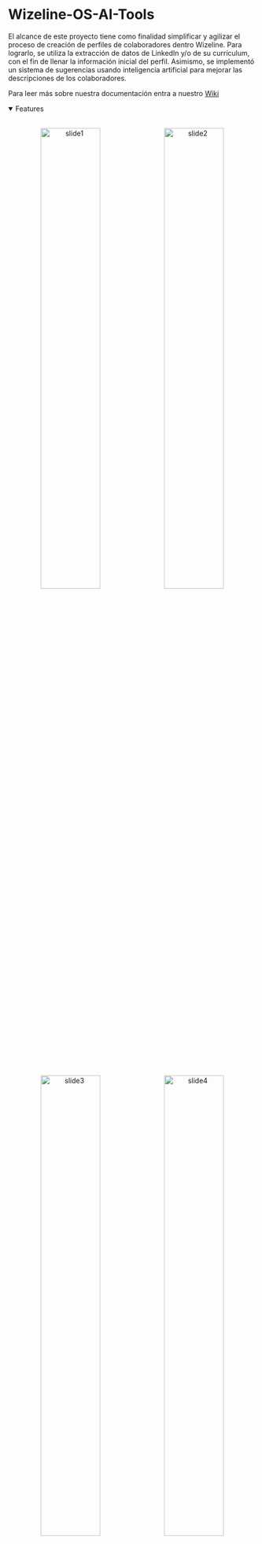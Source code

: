 # Wizeline-OS-AI-Tools
El alcance de este proyecto tiene como finalidad simplificar y agilizar el proceso de creación de perfiles de colaboradores dentro Wizeline. Para lograrlo, se utiliza la extracción de datos de LinkedIn y/o de su currículum, con el fin de llenar la información inicial del perfil. Asimismo, se implementó un sistema de sugerencias usando inteligencia artificial para mejorar las descripciones de los colaboradores.

Para leer más sobre nuestra documentación entra a nuestro [Wiki](https://github.com/wizelineacademy/itesm-socioformador-ene-feb-2023-equipo-3/wiki/Documentación-Planeación)

<details open>
<summary>
 Features
</summary> <br />

<p align="center">
<img width="49%" alt="slide1" src="https://github.com/wizelineacademy/itesm-socioformador-ene-feb-2023-equipo-3/assets/74677482/179a878a-4dc3-472e-8afe-d6eca4ef240f">

  <img width="49%" alt="slide2" src="https://github.com/wizelineacademy/itesm-socioformador-ene-feb-2023-equipo-3/assets/74677482/6a3807b4-4eb2-4bdd-92c9-1c2934e17e81">

</p>

<p align="center">
  <img width="49%" alt="slide3" src="https://github.com/wizelineacademy/itesm-socioformador-ene-feb-2023-equipo-3/assets/74677482/3f4328cb-e285-42db-84b8-9249596c63b1">

  <img width="49%" alt="slide4" src="https://github.com/wizelineacademy/itesm-socioformador-ene-feb-2023-equipo-3/assets/74677482/815abc6d-faa3-4887-b239-c324ba070784">

</p> 
    
</details>

## Stack
- Deployment [Lightsail](https://aws.amazon.com/lightsail/)
- Database Deployment [RDS](https://aws.amazon.com/es/rds/)
- Database [Postgres](https://postgresql.org)
- [GitHub Actions](https://github.com/features/actions) para CI
- NextAuth Authentication [Next.js](https://next-auth.js.org)
- ORM [Prisma](https://prisma.io)
- API [chat-GPT-3.5-Turbo](https://platform.openai.com/docs/introduction)
- API [LinkedIn Profile Scraper API](https://www.scrapingdog.com/linkedin-scraper-api)
- Python [PDF2Image](https://pypi.org/project/pdf2image/) [Pytesseract](https://pypi.org/project/pytesseract/)
- End-to-end testing [Cypress](https://cypress.io)
- Unit testing [Cypress](https://cypress.io)
- Code formatting [Prettier](https://prettier.io)
- Linting [ESLint](https://eslint.org)
- Static Types [TypeScript](https://typescriptlang.org)

## Requirements

1. Necesitas instalar postgres **14** en tu computadora

   - Para mac [Postgres.app](https://postgresapp.com/downloads.html) 

     ```
     sudo mkdir -p /etc/paths.d &&
     echo /Applications/Postgres.app/Contents/Versions/latest/bin | sudo tee /etc/paths.d/postgresapp
     ```

     o utilizando Homebrew:

     ```
     brew install postgresql
     ```

   - Para windows [Sitio Oficial Postgres](https://www.postgresql.org/download/windows/)

2. De igual forma necesitarás el proyecto del repositorio [CV-Reader](https://github.com/cristina-hdzp/cv_reader)

## Development

### Base de Datos
1. Abre el SQL Shell (en windows) o si estas en mac:
 ```
 psql postgres
 ```
2. Crea la BD:
 ```
 CREATE DATABASE wizeline;
 ```

### Environment Variables
1. En root, crea un archivo `.env` siguiendo esta estructura (también puedes checar el `.env.example`:
```
# ------------------------
# DATABASE
# ------------------------
DATABASE_URL= "postgresql://[username]:[password]@localhost:5432/[database]?schema=public"

# ------------------------
# NextAuth.js Configuration
# ------------------------
NEXTAUTH_URL=""

# ------------------------
# OAuth Providers
# ------------------------
GOOGLE_CLIENT_ID=""
GOOGLE_CLIENT_SECRET=""

# ------------------------
# OPEN AI
# ------------------------
OPENAI_API_KEY=""

# ------------------------
# CYPRESS
# ------------------------
NODE_ENV=""

# ------------------------
# JWT
# ------------------------
NEXTAUTH_SECRET=""
```
2. Pregunta por los valores de `.env` a los colabs.

## Setup de la aplicación

```sh
  nvm use v18.14.2
  npm install —global yarn
  yarn
  ```
  
### Setup de Base de Datos
- Inicializar base de datos:

  ```sh
  yarn prisma:generate
  yarn db:push
  ```
- Seeds a la base de datos:

 ```sh
  yarn db:seed
  ```

- Iniciar servidor dev:

  ```sh
  yarn dev
  ```
## Ambientes de Trabajo

### Dev
Se configuró todo en un entorno local, la branch de este ambiente es `main`.

### Pruebas
Se creó una instancia en AWS Lightsail para el entorno de pruebas, la cual tiene configurada las dependencias necesarias para ejecutar la aplicación (para ver más a detalle entra a la sección de [Deploy to AWS Lightsail](https://github.com/wizelineacademy/itesm-socioformador-ene-feb-2023-equipo-3/wiki/Deploy-to-AWS-Lightsail) en el wiki) 

La branch de este ambiente es `test`

http://52.5.201.185:3000

### Producción
Se creó una instancia en AWS Lightsail para el entorno de producción, la cual tiene configurada las dependencias necesarias para ejecutar la aplicación y de igual forma se uso una base de datos de AWS RDS (para ver más a detalle entra a la sección de [Deploy to AWS Lightsail](https://github.com/wizelineacademy/itesm-socioformador-ene-feb-2023-equipo-3/wiki/Deploy-to-AWS-Lightsail) en el wiki)

La branch de este ambiente es `Production`

http://equipo3.labs.wizeline.io:3000 

## GitHub Actions

Utilizamos GitHub Actions para continuous integration. Todo lo que se incluye en la branch main y cuando se realiza un PR se somete a continuous integration.

## CI

### Cypress

Usamos Cypress para las pruebas End-to-End y Unitarias. Las cuales puedes encontrar en la branch `test` en la carpeta `cypress`.

Para correr estas pruebas en development usa `yarn cypress:test`, en donde se corre en paralelo el dev de la app y las pruebas e2e en cypress.

### Type Checking

Este proyecto usa TypeScript.

### Linting

Este proyecto usa TypeScript, el cual esta configurado en el archivo `.eslintrc.js`.

### Formatting

Para formatear el código usamos [Prettier](https://prettier.io/). Asimismo, al ejecutar el siguiente comando:  `yarn format` se corre un script que le da formato a los archivos del proyecto.
